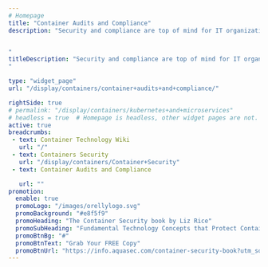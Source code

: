 ```yaml
---
# Homepage
title: "Container Audits and Compliance"
description: "Security and compliance are top of mind for IT organizations. In a technology-first era rife with cyber threats, it is important for enterprises to have the ability to deploy applications on a platform that adheres to stringent security baselines. This page gathers resources about audits and compliance of containers and their relationship to security.


"
titleDescription: "Security and compliance are top of mind for IT organizations. In a technology-first era rife with cyber threats, it is important for enterprises to have the ability to deploy applications on a platform that adheres to stringent <a href='/display/containers/Container+Security'>security</a> baselines. This page gathers resources about audits and compliance of containers and their relationship to security.
" 

type: "widget_page"
url: "/display/containers/container+audits+and+compliance/" 

rightSide: true 
# permalink: "/display/containers/kubernetes+and+microservices"
# headless = true  # Homepage is headless, other widget pages are not.
active: true
breadcrumbs:
 - text: Container Technology Wiki
   url: "/"
 - text: Containers Security
   url: "/display/containers/Container+Security"
 - text: Container Audits and Compliance

   url: ""
promotion:
  enable: true
  promoLogo: "/images/orellylogo.svg"
  promoBackground: "#e8f5f9"
  promoHeading: "The Container Security book by Liz Rice"
  promoSubHeading: "Fundamental Technology Concepts that Protect Containerized Applications"
  promoBtnBg: "#"
  promoBtnText: "Grab Your FREE Copy"
  promoBtnUrl: "https://info.aquasec.com/container-security-book?utm_source=wiki"
---
```


